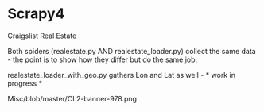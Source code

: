 # Scrapy4
Craigslist Real Estate

Both spiders (realestate.py AND realestate_loader.py) collect the same data - the point is to show how they differ but do the same job.

realestate_loader_with_geo.py gathers Lon and Lat as well - * work in progress *

Misc/blob/master/CL2-banner-978.png
